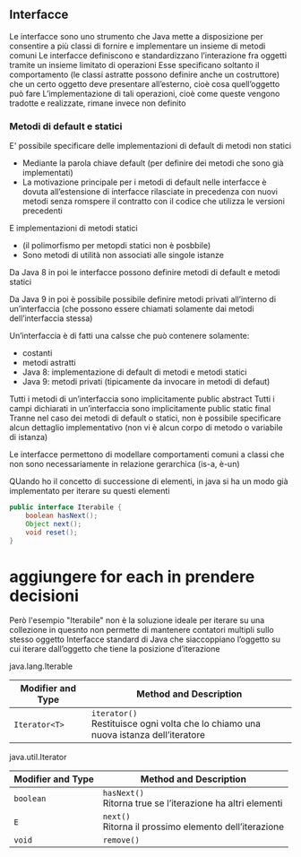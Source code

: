 ## Interfacce
Le interfacce sono uno strumento che Java mette a disposizione per consentire a più classi di fornire e implementare un insieme di metodi comuni
Le interfacce definiscono e standardizzano l’interazione fra oggetti tramite un insieme limitato di operazioni
Esse specificano soltanto il comportamento (le classi astratte possono definire anche un costruttore) che un certo oggetto deve presentare all’esterno, cioè cosa quell’oggetto può fare
L’implementazione di tali operazioni, cioè come queste vengono tradotte e realizzate, rimane invece non definito

### Metodi di default e statici
E' possibile specificare delle implementazioni di default di metodi non statici
- Mediante la parola chiave default (per definire dei metodi che sono già implementati)
- La motivazione principale per i metodi di default nelle interfacce è dovuta all’estensione di interfacce rilasciate in precedenza con nuovi metodi senza romspere il contratto con il codice che utilizza le versioni precedenti

E implementazioni di metodi statici
- (il polimorfismo per metopdi statici non è posbbile)
- Sono metodi di utilità non associati alle singole istanze

Da Java 8 in poi le interfacce possono definire metodi di default e metodi statici

Da Java 9 in poi è possibile possibile definire metodi privati all’interno di un’interfaccia (che possono essere chiamati solamente dai metodi dell’interfaccia stessa)

Un’interfaccia è di fatti una calsse che può contenere solamente:
- costanti
- metodi astratti
- Java 8: implementazione di default di metodi e metodi statici
- Java 9: metodi privati (tipicamente da invocare in metodi di defaut)

Tutti i metodi di un’interfaccia sono implicitamente public abstract
Tutti i campi dichiarati in un’interfaccia sono implicitamente public static final
Tranne nel caso dei metodi di default o statici, non è possibile specificare alcun dettaglio implementativo (non vi è alcun corpo di metodo o variabile di istanza)

Le interfacce permettono di modellare comportamenti comuni a classi che non sono necessariamente in relazione gerarchica (is-a, è-un)

QUando ho il concetto di successione di elementi, in java si ha un modo già implementato per iterare su questi elementi

```java
public interface Iterabile {
	boolean hasNext();
	Object next();
	void reset();
}
```

# aggiungere for each in prendere decisioni

Però l'esempio "Iterabile" non è la soluzione ideale per iterare su una collezione in quesnto non permette di mantenere contatori multipli sullo stesso oggetto
Interfacce standard di Java che siaccoppiano l’oggetto su cui iterare dall’oggetto che tiene la posizione d’iterazione

java.lang.Iterable

| Modifier and Type | Method and Description                                                                |
| ----------------- | ------------------------------------------------------------------------------------- |
| `Iterator<T>`     | `iterator()`<br>Restituisce ogni volta che lo chiamo una nuova istanza dell’iteratore |


java.util.Iterator

| Modifier and Type | Method and Description                                        |
| ----------------- | ------------------------------------------------------------- |
| `boolean`         | `hasNext()`<br>Ritorna true se l’iterazione ha altri elementi |
| `E`               | `next()`<br>Ritorna il prossimo elemento dell’iterazione      |
| `void`            | `remove()`<br>                                                |

